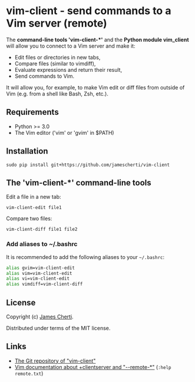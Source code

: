 # vim-client - send commands to a Vim server (remote)

The **command-line tools 'vim-client-\*'** and the **Python module vim\_client** will allow you to connect to a Vim server and make it:
- Edit files or directories in new tabs,
- Compare files (similar to vimdiff),
- Evaluate expressions and return their result,
- Send commands to Vim.

It will allow you, for example, to make Vim edit or diff files from outside of Vim (e.g. from a shell like Bash, Zsh, etc.).

## Requirements

- Python >= 3.0
- The Vim editor ('vim' or 'gvim' in $PATH)

## Installation

```console
sudo pip install git+https://github.com/jamescherti/vim-client
```

## The 'vim-client-\*' command-line tools

Edit a file in a new tab:
```console
vim-client-edit file1
```

Compare two files:
```console
vim-client-diff file1 file2
```

### Add aliases to ~/.bashrc

It is recommended to add the following aliases to your `~/.bashrc`:
```sh
alias gvim=vim-client-edit
alias vim=vim-client-edit
alias vi=vim-client-edit
alias vimdiff=vim-client-diff
```

## License

Copyright (c) [James Cherti](https://www.jamescherti.com).

Distributed under terms of the MIT license.

## Links

- [The Git repository of "vim-client"](https://github.com/jamescherti/vim-client)
- [Vim documentation about +clientserver and "\-\-remote-*"](http://vimdoc.sourceforge.net/htmldoc/remote.html) (`:help remote.txt`)
